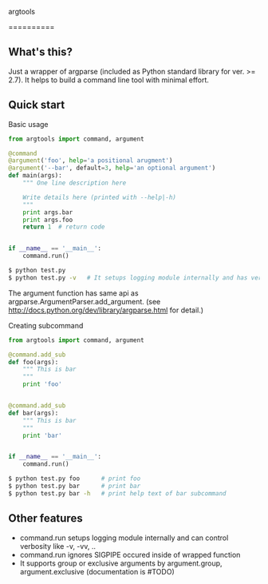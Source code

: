 argtools

==========

What's this?
-------------------
Just a wrapper of argparse (included as Python standard library for ver. >= 2.7).
It helps to build a command line tool with minimal effort.

Quick start
-------------------

Basic usage

```python
from argtools import command, argument

@command
@argument('foo', help='a positional arugment')
@argument('--bar', default=3, help='an optional argument')
def main(args):
    """ One line description here

    Write details here (printed with --help|-h)
    """
    print args.bar
    print args.foo
    return 1  # return code


if __name__ == '__main__':
    command.run()
```

```sh
$ python test.py
$ python test.py -v   # It setups logging module internally and has verbose mode
```

The argument function has same api as argparse.ArgumentParser.add_argument.
(see http://docs.python.org/dev/library/argparse.html for detail.)


Creating subcommand

```python
from argtools import command, argument

@command.add_sub
def foo(args):
    """ This is bar
    """
    print 'foo'


@command.add_sub
def bar(args):
    """ This is bar
    """
    print 'bar'


if __name__ == '__main__':
    command.run()
```

```sh
$ python test.py foo      # print foo
$ python test.py bar      # print bar
$ python test.py bar -h   # print help text of bar subcommand
```


Other features
-------------------

- command.run setups logging module internally and can control verbosity like -v, -vv, ..
- command.run ignores SIGPIPE occured inside of wrapped function
- It supports group or exclusive arguments by argument.group, argument.exclusive (documentation is #TODO)
